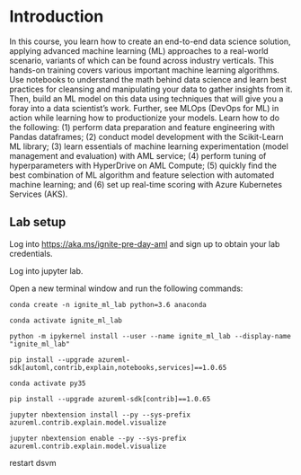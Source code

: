 # Introduction 

In this course, you learn how to create an end-to-end data science solution, applying advanced machine learning (ML) approaches to a real-world scenario, variants of which can be found across industry verticals. This hands-on training covers various important machine learning algorithms. Use notebooks to understand the math behind data science and learn best practices for cleansing and manipulating your data to gather insights from it. Then, build an ML model on this data using techniques that will give you a foray into a data scientist’s work. Further, see MLOps (DevOps for ML) in action while learning how to productionize your models. Learn how to do the following: (1) perform data preparation and feature engineering with Pandas dataframes; (2) conduct model development with the Scikit-Learn ML library; (3) learn essentials of machine learning experimentation (model management and evaluation) with AML service; (4) perform tuning of hyperparameters with HyperDrive on AML Compute; (5) quickly find the best combination of ML algorithm and feature selection with automated machine learning; and (6) set up real-time scoring with Azure Kubernetes Services (AKS).

## Lab setup

Log into https://aka.ms/ignite-pre-day-aml and sign up to obtain your lab credentials.

Log into jupyter lab.

Open a new terminal window and run the following commands:

```
conda create -n ignite_ml_lab python=3.6 anaconda

conda activate ignite_ml_lab
 
python -m ipykernel install --user --name ignite_ml_lab --display-name "ignite_ml_lab"

pip install --upgrade azureml-sdk[automl,contrib,explain,notebooks,services]==1.0.65
```

```
conda activate py35

pip install --upgrade azureml-sdk[contrib]==1.0.65

jupyter nbextension install --py --sys-prefix azureml.contrib.explain.model.visualize

jupyter nbextension enable --py --sys-prefix azureml.contrib.explain.model.visualize

```

restart dsvm